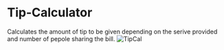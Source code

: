 # Tip-Calculator
Calculates the amount of tip to be given depending on the serive provided and number of pepole sharing the bill.
![TipCal](https://user-images.githubusercontent.com/65389514/98326187-a71d0b80-2016-11eb-8148-e0a551d8282c.png)
